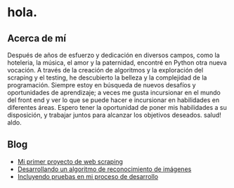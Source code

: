 <!DOCTYPE html>
<html>
<body>
	<h1>hola.</h1>
	<h2>Acerca de mí</h2>
	<p>Después de años de esfuerzo y dedicación en diversos campos, como la hoteleria, la música, el amor y la paternidad, encontré en Python otra nueva vocación. A través de la creación de algoritmos y la exploración del scraping y el testing, he descubierto la belleza y la complejidad de la programación. Siempre estoy en búsqueda de nuevos desafíos y oportunidades de aprendizaje; a veces me gusta incursionar en el mundo del front end y ver lo que se puede hacer e incursionar en habilidades en diferentes áreas. Espero tener la oportunidad de poner mis habilidades a su disposición, y trabajar juntos para alcanzar los objetivos deseados. salud! aldo.</p>
	<h2>Blog</h2>
	<ul>
		<li><a href="#">Mi primer proyecto de web scraping</a></li>
		<li><a href="#">Desarrollando un algoritmo de reconocimiento de imágenes</a></li>
		<li><a href="#">Incluyendo pruebas en mi proceso de desarrollo</a></li>
	</ul>
</body>
</html>

